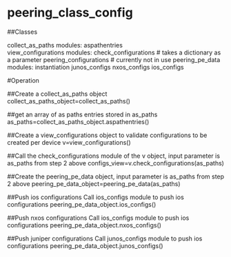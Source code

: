 # peering_class_config

##Classes

collect_as_paths
modules:
  aspathentries  
view_configurations
modules:
  check_configurations # takes a dictionary as a parameter
peering_configurations # currently not in use
peering_pe_data
modules:
  instantiation
  junos_configs
  nxos_configs
  ios_configs
  
#Operation

##Create a collect_as_paths object
collect_as_paths_object=collect_as_paths()

##get an array of as paths entries stored in as_paths
as_paths=collect_as_paths_object.aspathentries()

##Create a view_configurations object to validate configurations to be created per device
v=view_configurations()

##Call the check_configurations module of the v object, input parameter is as_paths from step 2 above
configs_view=v.check_configurations(as_paths)

##Create the peering_pe_data object, input parameter is as_paths from step 2 above
peering_pe_data_object=peering_pe_data(as_paths)

##Push ios configurations
Call ios_configs module to push ios configurations
peering_pe_data_object.ios_configs()

##Push nxos configurations
Call ios_configs module to push ios configurations
peering_pe_data_object.nxos_configs()

##Push juniper configurations
Call junos_configs module to push ios configurations
peering_pe_data_object.junos_configs()









  
  
  
  









